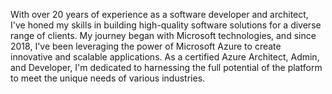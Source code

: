 With over 20 years of experience as a software developer and architect, I've honed my skills in building high-quality software solutions for a diverse range of clients. My journey began with Microsoft technologies, and since 2018, I've been leveraging the power of Microsoft Azure to create innovative and scalable applications. As a certified Azure Architect, Admin, and Developer, I'm dedicated to harnessing the full potential of the platform to meet the unique needs of various industries.
